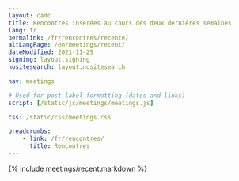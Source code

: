 ```yaml
---
layout: cadc
title: Rencontres insérées au cours des deux dernières semaines
lang: fr
permalink: /fr/rencontres/recente/
altLangPage: /en/meetings/recent/
dateModified: 2021-11-25
signing: layout.signing
nositesearch: layout.nositesearch

nav: meetings

# Used for post label formatting (dates and links)
script: [/static/js/meetings/meetings.js]

css: /static/css/meetings.css

breadcrumbs:
    - link: /fr/rencontres/
      title: Rencontres
---
```


{% include meetings/recent.markdown %}
